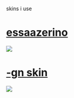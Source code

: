 skins i use

# [essaazerino](https://zaguh.s-ul.eu/nTGOlhRB)
![](https://i.imgur.com/0BIpIl7.png)


 # [-gn skin](https://zaguh.s-ul.eu/AENS7WHV)
 ![](https://i.imgur.com/UhOkAbT.png)




